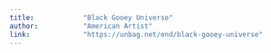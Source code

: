 ```yaml
---
title:            "Black Gooey Universe"
author:           "American Artist"
link:             "https://unbag.net/end/black-gooey-universe"
---
```

